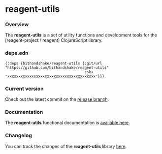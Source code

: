 
# reagent-utils

### Overview

The <strong>reagent-utils</strong> is a set of utility functions and development tools for the [reagent-project / reagent] ClojureScript library.

### deps.edn

```
{:deps {bithandshake/reagent-utils {:git/url "https://github.com/bithandshake/reagent-utils"
                                    :sha     "xxxxxxxxxxxxxxxxxxxxxxxxxxxxxxxxxxxxxxxx"}}}
```

### Current version

Check out the latest commit on the [release branch](https://github.com/bithandshake/reagent-utils/tree/release).

### Documentation

The <strong>reagent-utils</strong> functional documentation is [available here](https://bithandshake.github.io/reagent-utils).

### Changelog

You can track the changes of the <strong>reagent-utils</strong> library [here](CHANGES.md).
